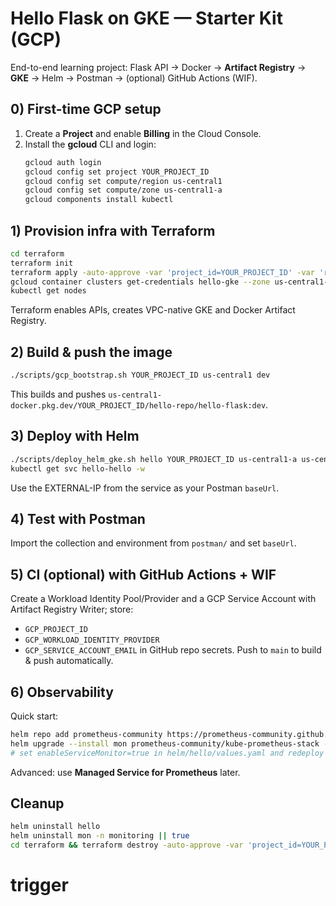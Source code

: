 # Hello Flask on **GKE** — Starter Kit (GCP)

End-to-end learning project: Flask API → Docker → **Artifact Registry** → **GKE** → Helm → Postman → (optional) GitHub Actions (WIF).

## 0) First-time GCP setup
1) Create a **Project** and enable **Billing** in the Cloud Console.  
2) Install the **gcloud** CLI and login:
   ```bash
   gcloud auth login
   gcloud config set project YOUR_PROJECT_ID
   gcloud config set compute/region us-central1
   gcloud config set compute/zone us-central1-a
   gcloud components install kubectl
   ```

## 1) Provision infra with Terraform
```bash
cd terraform
terraform init
terraform apply -auto-approve -var 'project_id=YOUR_PROJECT_ID' -var 'region=us-central1' -var 'zone=us-central1-a'
gcloud container clusters get-credentials hello-gke --zone us-central1-a --project YOUR_PROJECT_ID
kubectl get nodes
```
Terraform enables APIs, creates VPC-native GKE and Docker Artifact Registry.

## 2) Build & push the image
```bash
./scripts/gcp_bootstrap.sh YOUR_PROJECT_ID us-central1 dev
```
This builds and pushes `us-central1-docker.pkg.dev/YOUR_PROJECT_ID/hello-repo/hello-flask:dev`.

## 3) Deploy with Helm
```bash
./scripts/deploy_helm_gke.sh hello YOUR_PROJECT_ID us-central1-a us-central1 dev
kubectl get svc hello-hello -w
```
Use the EXTERNAL-IP from the service as your Postman `baseUrl`.

## 4) Test with Postman
Import the collection and environment from `postman/` and set `baseUrl`.

## 5) CI (optional) with GitHub Actions + WIF
Create a Workload Identity Pool/Provider and a GCP Service Account with Artifact Registry Writer; store:
- `GCP_PROJECT_ID`
- `GCP_WORKLOAD_IDENTITY_PROVIDER`
- `GCP_SERVICE_ACCOUNT_EMAIL`
in GitHub repo secrets. Push to `main` to build & push automatically.

## 6) Observability
Quick start:
```bash
helm repo add prometheus-community https://prometheus-community.github.io/helm-charts
helm upgrade --install mon prometheus-community/kube-prometheus-stack -n monitoring --create-namespace
# set enableServiceMonitor=true in helm/hello/values.yaml and redeploy
```
Advanced: use **Managed Service for Prometheus** later.

## Cleanup
```bash
helm uninstall hello
helm uninstall mon -n monitoring || true
cd terraform && terraform destroy -auto-approve -var 'project_id=YOUR_PROJECT_ID'
```
# trigger

